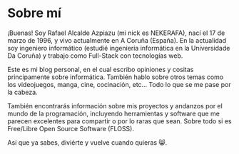 # Sobre mí

¡Buenas! Soy Rafael Alcalde Azpiazu (mi nick es NEKERAFA), nací el 17 de marzo de 1996, y vivo actualmente en A Coruña (España). En la actualidad soy ingeniero informático (estudié ingeniería informática en la Universidade Da Coruña) y trabajo como Full-Stack con tecnologías web.

Este es mi blog personal, en el cual escribo opiniones y cositas principamente sobre informática. También hablo sobre otros temas como los videojuegos, manga, cine, cocinación, etc... Todo lo que se me pase por la cabeza.

También encontrarás información sobre mis proyectos y andanzos por el mundo de la programación, incluyendo herramientas y software que me parecen excelentes para compartir o por lo raras que sean. Sobre todo si es Free/Libre Open Source Software (FLOSS).

Así que ya sabes, diviérte y vuelve cuando quieras 😸.